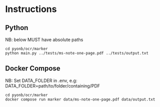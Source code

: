 # Instructions

## Python

NB: below MUST have absolute paths

```shell
cd pyonb/ocr/marker
python main.py ../tests/ms-note-one-page.pdf ../tests/output.txt
```

## Docker Compose

NB: Set DATA_FOLDER in .env, e.g: DATA_FOLDER=path/to/folder/containing/PDF

```shell
cd pyonb/ocr/marker
docker compose run marker data/ms-note-one-page.pdf data/output.txt
```
